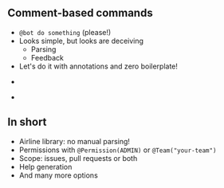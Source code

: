 ## Comment-based commands

* `@bot do something` (please!)
* Looks simple, but looks are deceiving
    * Parsing
    * Feedback
* Let's do it with annotations and zero boilerplate!

-

<!-- .element data-background="images/github-automation-with-quarkus-demo-time-2.svg"
    data-background-size="contain" -->

-

## In short

* Airline library: no manual parsing!
* Permissions with `@Permission(ADMIN)` or `@Team("your-team")`
* Scope: issues, pull requests or both
* Help generation
* And many more options
